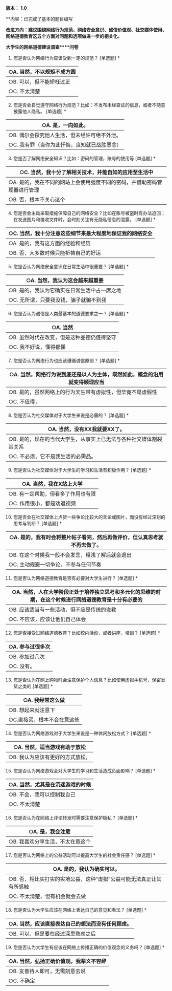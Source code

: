 **版本：** **1.0**

**内容：已完成了基本的题目编写

**改进方向：建议围绕网络行为规范、网络安全意识、诚信价值观、社交媒体使用、网络道德教育这五个方面对问题和选项做进一步的相关化。**

 

 

 

 

 

 

**大学生的网络道德建设调查****问卷**

1. 您是否认为网络行为应该受到一定的规范？ [单选题] *

| ○A.  当然，不以规矩不成方圆 |
| --------------------------- |
| ○B.  可以，但不能矫枉过正   |
| ○C.  不太清楚               |

 

 

2. 您是否会自觉遵守网络行为规范？比如：不发布未经查证的信息，或者不随意披露他人隐私。 [单选题] *

| ○A.  是，一向如此。                           |
| --------------------------------------------- |
| ○B.  偶尔会探究他人生活，但未经许可绝不外泄。 |
| ○C.  我有罪（当你为此忏悔，良知就已战胜恶念） |

 

 

3. 您是否了解网络安全知识？比如：密码的管理，账号的使用等 [单选题] *

| ○C.  当然，我十分了解相关技术，并能自如的应用至生活中        |
| ------------------------------------------------------------ |
| ○A.  是的，我在不同的网站上会使用强度不同的密码，并借助密码管理器进行管理 |
| ○B.  否，根本不关心这个                                      |

 

 

4. 您是否会主动采取措施保障自己的网络安全？比如在账号被盗时有办法追回；在发送图片和接收文件时，会时刻关注有无隐私信息的泄露。 [单选题] *

| ○C.  当然，我十分注意这些细节来最大程度地保证我的网络安全 |
| --------------------------------------------------------- |
| ○A.  是的，我有这方面的经验和经历                         |
| ○B.  否，大多数时候只能祈祷自己的好运                     |

 

 

5. 您是否认为网络安全意识在日常生活中很重要？ [单选题] *

| ○A.  当然，我认为这会越来越重要               |
| --------------------------------------------- |
| ○B.  是的，我认为它确实在日常生活中占一席之地 |
| ○C.  无所谓，只要我没钱，骗子就骗不到我       |

 

 

6. 您是否认为诚信是人类最基本的道德要求之一？ [单选题] *

| ○A.  当然                                   |
| ------------------------------------------- |
| ○B.  虽然时代在改变，但是这种品德仍值得坚守 |
| ○C.  我不好说，懂得都懂                     |

 

 

7. 您是否认为网络行为也应该遵循诚信原则？ [单选题] *

| ○A.  当然，网络行为说到底还是以人为主体，既然如此，概念的沿用就变得顺理应当 |
| ------------------------------------------------------------ |
| ○B.  是的，虽然网络上的行为天生带有虚拟性，但毕竟不是虚假性  |
| ○C.  不值得，                                                |

 

 

8. 您是否认为社交媒体对于大学生来说是必需的？ [单选题] *

| ○A.  当然，没有XX我就要XX了。                                |
| ------------------------------------------------------------ |
| ○B.  是的，现在的当代大学生，从事实上已无法与各种社交媒体割裂其关系 |
| ○C.  不必须，它不是我生活的必需品。                          |

 

 

9. 您是否认为社交媒体对于大学生的学习和生活有积极作用？ [单选题] *

| ○A.  当然，我在X站上大学            |
| ----------------------------------- |
| ○B.  有一定帮助，但看多了作用也有限 |
| ○C.  作用很小，都是劝退视频         |

 

 

10. 您是否会在社交媒体上点赞一些争论比较大的言论或图片，而没有经过深刻的思考与判断？ [单选题] *

| ○A.  是的，我有时会将整片帖子看完，然后再做评价，但认真思考就不再去做了。 |
| ------------------------------------------------------------ |
| ○B.  在这个时候我一般不会发言，粗浅了解后就会退出            |
| ○C.  主动规避一切争论，不参与任何节奏                        |

 

 

11. 您是否认为网络道德教育是否有必要对大学生进行？ [单选题] *

| ○A.  当然，人在大学阶段正处于培养独立思考和多元化的思维的时期，在这个时候进行网络道德教育是十分有必要的 |
| ------------------------------------------------------------ |
| ○B.  应该适当有一些活动，但不应是传统的说教                  |
| ○C.  不应该，应该让他们自己体会                              |

 

 

12. 您是否接受过网络道德教育？比如校内活动，或者讲座，培训？ [单选题] *

| ○A.  参与过很多次 |
| ----------------- |
| ○B.  参加过几次   |
| ○C.  没有。       |

 

 

13. 您是否认为在网上购物时会注意保护个人信息？比如使用虚拟手机号，保密发货之类的 [单选题] *

| ○A.  我经常这么做           |
| --------------------------- |
| ○B.  想起来就注意下         |
| ○C.直接买，根本不会在意这些 |

 

 

14. 您是否认为网络游戏对于大学生来说是一种休闲放松方式？ [单选题] *

| ○A.  当然，适当游戏有助于放松     |
| --------------------------------- |
| ○B.  我认为应该有更好的方式放松， |

 

 

15. 您是否认为网络游戏会对大学生的学习和生活造成负面影响？ [单选题] *

| ○A.  当然，尤其是在沉迷游戏的时候 |
| --------------------------------- |
| ○B.  不会，我可以控制我自己       |
| ○C.  不太清楚                     |

 

 

16. 您是否认为在网络上评论转发时需要注意保护隐私？ [单选题] *

| ○A.  是，我会注意                 |
| --------------------------------- |
| ○B.  我喜欢分享生活，不太在意这个 |

 

 

17. 您是否认为网络上的公益活动可以提高大学生的社会责任感？ [单选题] *

| ○A.  是的，我认为确实可以。                                  |
| ------------------------------------------------------------ |
| ○B.  否，相比实打实的实地公益，这种“虚拟”公益可能无法真正让其有所感触 |
| ○C.  不太清楚，但有机会就会去做                              |

 

 

18. 您是否认为大学生应该在网络上表达自己的意见和看法？ [单选题] *

| ○A.  当然，应该直接表达自己的想法而没有任何顾虑。 |
| ------------------------------------------------- |
| ○B.  可以，但是要在经过深思熟虑之后               |

 

 

19. 您是否认为大学生有应该在网络上传播正确的价值观念的义务吗？ [单选题] *

| ○A.  当然，弘扬正确价值观，我辈义不容辞 |
| --------------------------------------- |
| ○B.  友善待人即可，无需刻意去说         |
| ○C.  不确定                             |

 

 

 

 